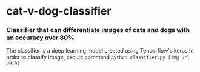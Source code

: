 # cat-v-dog-classifier
### Classifier that can differentiate images of cats and dogs with an accuracy over 80%

The classifier is a deep learning model created using Tensorflow's keras
In order to classify image, excute command `python classifier.py [img url path]`
